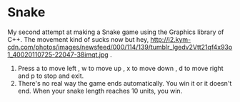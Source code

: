 Snake
=====

My second attempt at making a Snake game using the Graphics library of C++. The movement kind of sucks now but hey, http://i2.kym-cdn.com/photos/images/newsfeed/000/114/139/tumblr_lgedv2Vtt21qf4x93o1_40020110725-22047-38imqt.jpg .

1. Press a to move left , w to move up , x to move down , d to move right and p to stop and exit.  
2. There's no real way the game ends automatically. You win it or it doesn't end. When your snake length reaches 
   10 units, you win.
